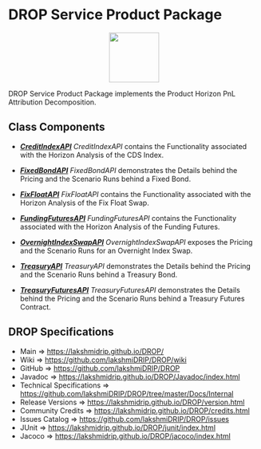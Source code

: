 # DROP Service Product Package

<p align="center"><img src="https://github.com/lakshmiDRIP/DROP/blob/master/DRIP_Logo.gif?raw=true" width="100"></p>

DROP Service Product Package implements the Product Horizon PnL Attribution Decomposition.


## Class Components

 * [***CreditIndexAPI***](https://github.com/lakshmiDRIP/DROP/tree/master/src/main/java/org/drip/service/product/CreditIndexAPI.java)
 <i>CreditIndexAPI</i> contains the Functionality associated with the Horizon Analysis of the CDS Index.

 * [***FixedBondAPI***](https://github.com/lakshmiDRIP/DROP/tree/master/src/main/java/org/drip/service/product/FixedBondAPI.java)
 <i>FixedBondAPI</i> demonstrates the Details behind the Pricing and the Scenario Runs behind a Fixed Bond.

 * [***FixFloatAPI***](https://github.com/lakshmiDRIP/DROP/tree/master/src/main/java/org/drip/service/product/FixFloatAPI.java)
 <i>FixFloatAPI</i> contains the Functionality associated with the Horizon Analysis of the Fix Float Swap.

 * [***FundingFuturesAPI***](https://github.com/lakshmiDRIP/DROP/tree/master/src/main/java/org/drip/service/product/FundingFuturesAPI.java)
 <i>FundingFuturesAPI</i> contains the Functionality associated with the Horizon Analysis of the Funding
 Futures.

 * [***OvernightIndexSwapAPI***](https://github.com/lakshmiDRIP/DROP/tree/master/src/main/java/org/drip/service/product/OvernightIndexSwapAPI.java)
 <i>OvernightIndexSwapAPI</i> exposes the Pricing and the Scenario Runs for an Overnight Index Swap.

 * [***TreasuryAPI***](https://github.com/lakshmiDRIP/DROP/tree/master/src/main/java/org/drip/service/product/TreasuryAPI.java)
 <i>TreasuryAPI</i> demonstrates the Details behind the Pricing and the Scenario Runs behind a Treasury Bond.

 * [***TreasuryFuturesAPI***](https://github.com/lakshmiDRIP/DROP/tree/master/src/main/java/org/drip/service/product/TreasuryFuturesAPI.java)
 <i>TreasuryFuturesAPI</i> demonstrates the Details behind the Pricing and the Scenario Runs behind a
 Treasury Futures Contract.


## DROP Specifications

 * Main                     => https://lakshmidrip.github.io/DROP/
 * Wiki                     => https://github.com/lakshmiDRIP/DROP/wiki
 * GitHub                   => https://github.com/lakshmiDRIP/DROP
 * Javadoc                  => https://lakshmidrip.github.io/DROP/Javadoc/index.html
 * Technical Specifications => https://github.com/lakshmiDRIP/DROP/tree/master/Docs/Internal
 * Release Versions         => https://lakshmidrip.github.io/DROP/version.html
 * Community Credits        => https://lakshmidrip.github.io/DROP/credits.html
 * Issues Catalog           => https://github.com/lakshmiDRIP/DROP/issues
 * JUnit                    => https://lakshmidrip.github.io/DROP/junit/index.html
 * Jacoco                   => https://lakshmidrip.github.io/DROP/jacoco/index.html
